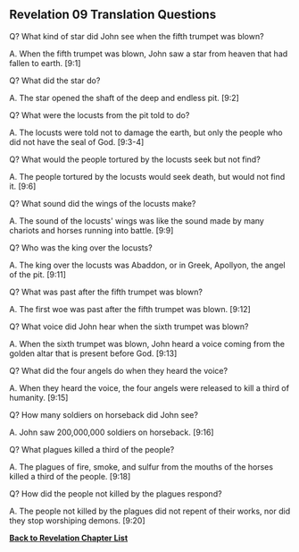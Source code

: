 ## Revelation 09 Translation Questions ##

Q? What kind of star did John see when the fifth trumpet was blown?

A. When the fifth trumpet was blown, John saw a star from heaven that had fallen to earth. [9:1]

Q? What did the star do?

A. The star opened the shaft of the deep and endless pit. [9:2]

Q? What were the locusts from the pit told to do?

A. The locusts were told not to damage the earth, but only the people who did not have the seal of God. [9:3-4]

Q? What would the people tortured by the locusts seek but not find?

A. The people tortured by the locusts would seek death, but would not find it. [9:6]

Q? What sound did the wings of the locusts make?

A. The sound of the locusts' wings was like the sound made by many chariots and horses running into battle. [9:9]

Q? Who was the king over the locusts?

A. The king over the locusts was Abaddon, or in Greek, Apollyon, the angel of the pit. [9:11]

Q? What was past after the fifth trumpet was blown?

A. The first woe was past after the fifth trumpet was blown. [9:12]

Q? What voice did John hear when the sixth trumpet was blown?

A. When the sixth trumpet was blown, John heard a voice coming from the golden altar that is present before God. [9:13]

Q? What did the four angels do when they heard the voice?

A. When they heard the voice, the four angels were released to kill a third of humanity. [9:15]

Q? How many soldiers on horseback did John see?

A. John saw 200,000,000 soldiers on horseback. [9:16]

Q? What plagues killed a third of the people?

A. The plagues of fire, smoke, and sulfur from the mouths of the horses killed a third of the people. [9:18]

Q? How did the people not killed by the plagues respond?

A. The people not killed by the plagues did not repent of their works, nor did they stop worshiping demons. [9:20]

__[Back to Revelation Chapter List](./)__

